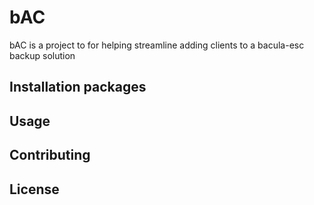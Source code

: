 # bAC
bAC is a project to for helping streamline adding clients to a bacula-esc backup solution

## Installation packages

## Usage

## Contributing

## License